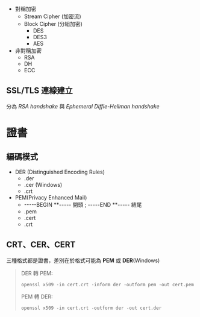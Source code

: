 
- 對稱加密
  - Stream Cipher (加密流)
  - Block Cipher (分組加密)
    - DES
    - DES3
    - AES
- 非對稱加密
  - RSA
  - DH
  - ECC


## SSL/TLS 連線建立

分為 *RSA handshake* 與 *Ephemeral Diffie-Hellman handshake*


# 證書

## 編碼模式

- DER (Distinguished Encoding Rules)
  - .der
  - .cer (Windows)
  - .crt
- PEM(Privacy Enhanced Mail)
  - -----BEGIN **----- 開頭 ; -----END **----- 結尾
  - .pem
  - .cert
  - .crt


## CRT、CER、CERT

三種格式都是證書，差別在於格式可能為 **PEM** 或 **DER**(Windows)

> DER 轉 PEM:
> 
> `openssl x509 -in cert.crt -inform der -outform pem -out cert.pem`
> 
> PEM 轉 DER:
> 
> `openssl x509 -in cert.crt -outform der -out cert.der`

